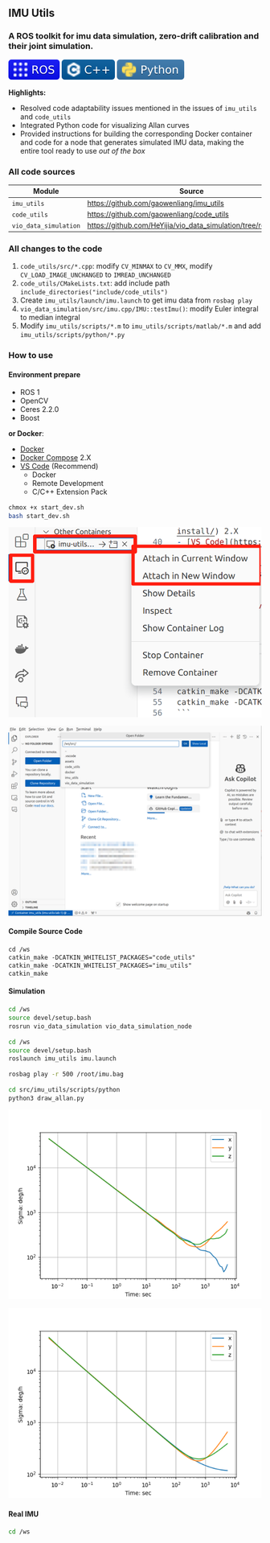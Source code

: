 ## IMU Utils

### A ROS toolkit for imu data simulation, zero-drift calibration and their joint simulation.

![ros](./assets/ros.svg)
![cpp](./assets/cpp.svg)
![python](./assets/python.svg)

**Highlights:**

- Resolved code adaptability issues mentioned in the issues of `imu_utils` and `code_utils`
- Integrated Python code for visualizing Allan curves
- Provided instructions for building the corresponding Docker container and code for a node that generates simulated IMU data, making the entire tool ready to use *out of the box*

### All code sources

| Module | Source |
| - | - |
|`imu_utils`|https://github.com/gaowenliang/imu_utils|
|`code_utils`|https://github.com/gaowenliang/code_utils|
|`vio_data_simulation`|https://github.com/HeYijia/vio_data_simulation/tree/ros_version|

### All changes to the code

1. `code_utils/src/*.cpp`: modify `CV_MINMAX` to `CV_MMX`, modify `CV_LOAD_IMAGE_UNCHANGED` to `IMREAD_UNCHANGED`
2. `code_utils/CMakeLists.txt`: add include path `include_directories("include/code_utils")`
3. Create `imu_utils/launch/imu.launch` to get imu data from `rosbag play`
4. `vio_data_simulation/src/imu.cpp/IMU::testImu()`: modify Euler integral to median integral
5. Modify `imu_utils/scripts/*.m` to `imu_utils/scripts/matlab/*.m` and add `imu_utils/scripts/python/*.py`

### How to use

#### Environment prepare

- ROS 1
- OpenCV
- Ceres 2.2.0
- Boost

**or Docker**:

- [Docker](https://docs.docker.com/get-started/get-docker/)
- [Docker Compose](https://docs.docker.com/compose/install/) 2.X 
- [VS Code](https://code.visualstudio.com/) (Recommend)
    - Docker
    - Remote Development
    - C/C++ Extension Pack

```bash
chmox +x start_dev.sh
bash start_dev.sh
```

![](./assets/vsc.png)

![](./assets/wssrc.png)

#### Compile Source Code

```
cd /ws
catkin_make -DCATKIN_WHITELIST_PACKAGES="code_utils" 
catkin_make -DCATKIN_WHITELIST_PACKAGES="imu_utils"
catkin_make
```

#### Simulation

```bash
cd /ws
source devel/setup.bash
rosrun vio_data_simulation vio_data_simulation_node
```

```bash
cd /ws
source devel/setup.bash
roslaunch imu_utils imu.launch
```

```bash
rosbag play -r 500 /root/imu.bag
```

```bash
cd src/imu_utils/scripts/python
python3 draw_allan.py
```

![](./assets/sim.png)

![](./assets/simsim.png)

#### Real IMU

```bash
cd /ws

```